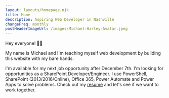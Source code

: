 ```yaml
---
layout: layouts/homepage.njk
title: Home
description: Aspiring Web Developer in Nashville
changeFreq: monthly
postHeaderImageUrl: /images/Michael-Harley-Avatar.jpeg
---
```

Hey everyone! 👋🏻

My name is Michael and I'm teaching myself web development by building this website with my bare hands. 

I'm available for my next job opportunity after December 7th. I'm looking for opportunities as a SharePoint Developer/Engineer. I use PowerShell, SharePoint (2013/2016/Online), Office 365, Power Automate and Power Apps to solve problems. Check out my [resume](/resume/) and let's see if we want to work together.